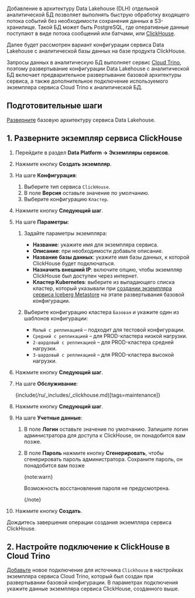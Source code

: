 Добавление в архитектуру Data Lakehouse (DLH) отдельной аналитической БД позволяет выполнять быструю обработку входящего потока событий без необходимости сохранения данных в S3-хранилище. Такой БД может быть PostgreSQL, где оперативные данные поступают в виде потока сообщений или батчами, или [ClickHouse](/ru/data-platform/clickhouse).

Далее будет рассмотрен вариант конфигурации сервиса Data Lakehouse с аналитической базы данных на базе продукта ClickHouse.

Запросы данных в аналитическую БД выполняет сервис [Cloud Trino](/ru/data-processing/trino), поэтому развертывание конфигурации Data Lakehouse с аналитической БД включает предварительное развертывание базовой архитектуры сервиса, а также дополнительное подключение используемого экземпляра сервиса Cloud Trino к аналитической БД.

## Подготовительные шаги

[Разверните](../../quick-start) базовую архитектуру сервиса Data Lakehouse.

## 1. Разверните экземпляр сервиса ClickHouse

1. Перейдите в раздел **Data Platform → Экземпляры сервисов**.
1. Нажмите кнопку **Создать экземпляр**.
1. На шаге **Конфигурация**:

   1. Выберите тип сервиса `ClickHouse`.
   1. В поле **Версия** оставьте значение по умолчанию.
   1. Выберите конфигурацию `Кластер`.

1. Нажмите кнопку **Следующий шаг**.
1. На шаге **Параметры**:

   1. Задайте параметры экземпляра:

      - **Название**: укажите имя для экземпляра сервиса.
      - **Описание**: при необходимости добавьте описание.
      - **Название базы данных**: укажите имя базы данных, к которой ClickHouse будет подключаться.
      - **Назначить внешний IP**: включите опцию, чтобы экземпляр ClickHouse был доступен через интернет.
      - **Кластер Kubernetes**: выберите из выпадающего списка кластер, который указывали при [создании экземпляра сервиса Iceberg Metastore](/ru/data-processing/dlh/quick-start#create_iceberg_instance) на этапе развертывания базовой конфигурации.

   1. Выберите конфигурацию кластера `Базовая` и укажите один из шаблонов конфигурации:

      * `Малый с репликацией` – подходит для тестовой конфигурации.
      * `Средний с репликацией` – для PROD-кластера низкой нагрузки.
      * `2-шардовый с репликацией` – для PROD-кластера средней нагрузки.
      * `3-шардовый с репликацией` – для PROD-кластера высокой нагрузки.

1. Нажмите кнопку **Следующий шаг**.
1. На шаге **Обслуживание**:

    {include(/ru/_includes/_clickhouse.md)[tags=maintenance]}

1. Нажмите кнопку **Следующий шаг**.
1. На шаге **Учетные данные**:

   1. В поле **Логин** оставьте значение по умолчанию. Запишите логин администратора для доступа к ClickHouse, он понадобится вам позже.
   1. В поле **Пароль** нажмите кнопку **Сгенерировать**, чтобы сгенерировать пароль администратора. Сохраните пароль, он понадобится вам позже

        {note:warn}

        Возможность восстановления пароля не предусмотрена.

        {/note}

1. Нажмите кнопку **Создать**.

Дождитесь завершения операции создания экземпляра сервиса ClickHouse.

## 2. Настройте подключение к ClickHouse в Cloud Trino

[Добавьте](/ru/data-processing/trino/instructions/management#add_connect) новое подключение для источника `Clickhouse` в настройках экземпляра сервиса Cloud Trino, который был создан при развертывании базовой конфигурации. В  параметрах подключения укажите данные экземпляра сервиса ClickHouse, созданного выше.
